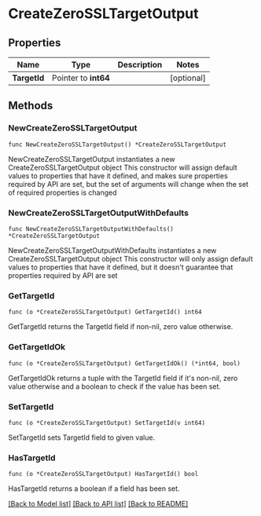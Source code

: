 # CreateZeroSSLTargetOutput

## Properties

Name | Type | Description | Notes
------------ | ------------- | ------------- | -------------
**TargetId** | Pointer to **int64** |  | [optional] 

## Methods

### NewCreateZeroSSLTargetOutput

`func NewCreateZeroSSLTargetOutput() *CreateZeroSSLTargetOutput`

NewCreateZeroSSLTargetOutput instantiates a new CreateZeroSSLTargetOutput object
This constructor will assign default values to properties that have it defined,
and makes sure properties required by API are set, but the set of arguments
will change when the set of required properties is changed

### NewCreateZeroSSLTargetOutputWithDefaults

`func NewCreateZeroSSLTargetOutputWithDefaults() *CreateZeroSSLTargetOutput`

NewCreateZeroSSLTargetOutputWithDefaults instantiates a new CreateZeroSSLTargetOutput object
This constructor will only assign default values to properties that have it defined,
but it doesn't guarantee that properties required by API are set

### GetTargetId

`func (o *CreateZeroSSLTargetOutput) GetTargetId() int64`

GetTargetId returns the TargetId field if non-nil, zero value otherwise.

### GetTargetIdOk

`func (o *CreateZeroSSLTargetOutput) GetTargetIdOk() (*int64, bool)`

GetTargetIdOk returns a tuple with the TargetId field if it's non-nil, zero value otherwise
and a boolean to check if the value has been set.

### SetTargetId

`func (o *CreateZeroSSLTargetOutput) SetTargetId(v int64)`

SetTargetId sets TargetId field to given value.

### HasTargetId

`func (o *CreateZeroSSLTargetOutput) HasTargetId() bool`

HasTargetId returns a boolean if a field has been set.


[[Back to Model list]](../README.md#documentation-for-models) [[Back to API list]](../README.md#documentation-for-api-endpoints) [[Back to README]](../README.md)


